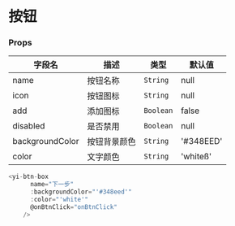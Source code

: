 # 按钮

### Props

| 字段名            | 描述           | 类型       | 默认值 |
| ----------------- | -------------- | ---------- | ------ |
| name | 按钮名称 | `String`  | null  |
| icon | 按钮图标 | `String`  | null  |
| add | 添加图标 | `Boolean`  | false  |
| disabled | 是否禁用 | `Boolean`  | null  |
| backgroundColor | 按钮背景颜色 | `String`  | '#348EED'  |
| color | 文字颜色 | `String`  | 'whiteß'  |


```js
<yi-btn-box
      name="下一步"
      :backgroundColor="'#348eed'"
      :color="'white'"
      @onBtnClick="onBtnClick"
    />
```
